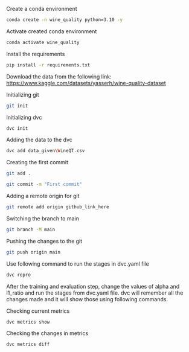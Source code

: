 Create a conda environment

```bash
conda create -n wine_quality python=3.10 -y
```

Activate created conda environment

```bash
conda activate wine_quality
```

Install the requirements

```bash
pip install -r requirements.txt
```

Download the data from the following link:  https://www.kaggle.com/datasets/yasserh/wine-quality-dataset

Initializing git

```bash
git init
```

Initializing dvc

```bash
dvc init
```

Adding the data to the dvc

```bash
dvc add data_given\WineQT.csv
```

Creating the first commit

```bash
git add .
```
```bash
git commit -m "First commit"
```
Adding a remote origin for git

```bash
git remote add origin github_link_here
```

Switching the branch to main

```bash
git branch -M main
```

Pushing the changes to the git

```bash
git push origin main
```

Use following command to run the stages in dvc.yaml file

```bash
dvc repro
```

After the training and evaluation step, change the values of alpha and l1_ratio and run the stages from dvc.yaml file. dvc will remember all the
changes made and it will show those using following commands.

Checking current metrics
```bash 
dvc metrics show
```
Checking the changes in metrics
```bash
dvc metrics diff
```
